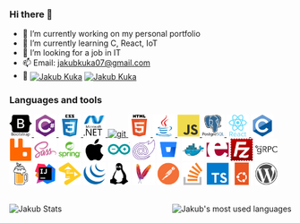 ### Hi there 👋


- 🔭 I’m currently working on my personal portfolio
- 🌱 I’m currently learning C, React, IoT
- 🤔 I’m looking for a job in IT
- 📫 Email: jakubkuka07@gmail.com
- 👀 <a href="https://www.linkedin.com/in/jakub-kuka/" target="blank"><img align="center" src="https://raw.githubusercontent.com/rahuldkjain/github-profile-readme-generator/master/src/images/icons/Social/linked-in-alt.svg" alt="Jakub Kuka" height="25" width="25" /></a>
<a href="https://instagram.com/jakubkuka" target="blank"><img align="center" src="https://raw.githubusercontent.com/rahuldkjain/github-profile-readme-generator/master/src/images/icons/Social/instagram.svg" alt="Jakub Kuka" height="25" width="25" /></a>
### Languages and tools <br>
<a href="https://getbootstrap.com" target="_blank" rel="noreferrer"> <img src="https://raw.githubusercontent.com/devicons/devicon/master/icons/bootstrap/bootstrap-plain-wordmark.svg" alt="bootstrap" width="40" height="40"/> </a>
<a href="https://www.w3schools.com/cs/" target="_blank" rel="noreferrer"> <img src="https://raw.githubusercontent.com/devicons/devicon/master/icons/csharp/csharp-original.svg" alt="csharp" width="40" height="40"/> </a> 
<a href="https://www.w3schools.com/css/" target="_blank" rel="noreferrer"> <img src="https://raw.githubusercontent.com/devicons/devicon/master/icons/css3/css3-original-wordmark.svg" alt="css3" width="40" height="40"/> </a> 
<a href="https://dotnet.microsoft.com/" target="_blank" rel="noreferrer"> <img src="https://raw.githubusercontent.com/devicons/devicon/master/icons/dot-net/dot-net-original-wordmark.svg" alt="dotnet" width="40" height="40"/> 
<a href="https://git-scm.com/" target="_blank" rel="noreferrer"> <img src="https://www.vectorlogo.zone/logos/git-scm/git-scm-icon.svg" alt="git" width="40" height="40"/> </a> 
<a href="https://www.w3.org/html/" target="_blank" rel="noreferrer"> <img src="https://raw.githubusercontent.com/devicons/devicon/master/icons/html5/html5-original-wordmark.svg" alt="html5" width="40" height="40"/> </a> <a href="https://www.java.com" target="_blank" rel="noreferrer"> <img src="https://raw.githubusercontent.com/devicons/devicon/master/icons/java/java-original.svg" alt="java" width="40" height="40"/> </a> 
<a href="https://developer.mozilla.org/en-US/docs/Web/JavaScript" target="_blank" rel="noreferrer"> <img src="https://raw.githubusercontent.com/devicons/devicon/master/icons/javascript/javascript-original.svg" alt="javascript" width="40" height="40"/> </a> 
<a href="https://www.postgresql.org" target="_blank" rel="noreferrer"> <img src="https://raw.githubusercontent.com/devicons/devicon/master/icons/postgresql/postgresql-original-wordmark.svg" alt="postgresql" width="40" height="40"/> 
</a> <a href="https://reactjs.org/" target="_blank" rel="noreferrer"> <img src="https://raw.githubusercontent.com/devicons/devicon/master/icons/react/react-original-wordmark.svg" alt="react" width="40" height="40"/> </a>
</a> <a href="#" target="_blank" rel="noreferrer"> <img src="https://raw.githubusercontent.com/devicons/devicon/master/icons/c/c-original.svg" alt="C" width="40" height="40"/></a>
</a> <a href="#" target="_blank" rel="noreferrer"> <img src="https://github.com/devicons/devicon/blob/master/icons/rabbitmq/rabbitmq-original.svg" alt="C" width="40" height="40"/></a>
</a> <a href="#" target="_blank" rel="noreferrer"> <img src="https://github.com/devicons/devicon/blob/master/icons/sass/sass-original.svg" alt="C" width="40" height="40"/></a>
</a> <a href="#" target="_blank" rel="noreferrer"> <img src="https://github.com/devicons/devicon/blob/master/icons/spring/spring-original-wordmark.svg" alt="C" width="40" height="40"/></a>
</a> <a href="#" target="_blank" rel="noreferrer"> <img src="https://github.com/devicons/devicon/blob/master/icons/apple/apple-original.svg" alt="C" width="40" height="40"/></a>
</a> <a href="#" target="_blank" rel="noreferrer"> <img src="https://github.com/devicons/devicon/blob/master/icons/arduino/arduino-original.svg" alt="C" width="40" height="40"/></a>
</a> <a href="#" target="_blank" rel="noreferrer"> <img src="https://github.com/devicons/devicon/blob/master/icons/blazor/blazor-line.svg" alt="Blazor" width="40" height="40"/></a>
</a> <a href="#" target="_blank" rel="noreferrer"> <img src="https://github.com/devicons/devicon/blob/master/icons/bitbucket/bitbucket-original.svg" alt="C" width="40" height="40"/></a>
</a> <a href="#" target="_blank" rel="noreferrer"> <img src="https://github.com/devicons/devicon/blob/master/icons/docker/docker-original.svg" alt="C" width="40" height="40"/></a>
</a> <a href="#" target="_blank" rel="noreferrer"> <img src="https://github.com/devicons/devicon/blob/master/icons/erlang/erlang-original.svg" alt="C" width="40" height="40"/></a>
</a> <a href="#" target="_blank" rel="noreferrer"> <img src="https://github.com/devicons/devicon/blob/master/icons/filezilla/filezilla-original.svg" alt="C" width="40" height="40"/></a>
</a> <a href="#" target="_blank" rel="noreferrer"> <img src="https://github.com/devicons/devicon/blob/master/icons/grpc/grpc-plain.svg" alt="C" width="40" height="40"/></a>
</a> <a href="#" target="_blank" rel="noreferrer"> <img src="https://github.com/devicons/devicon/blob/master/icons/homebrew/homebrew-original.svg" alt="C" width="40" height="40"/></a>
</a> <a href="#" target="_blank" rel="noreferrer"> <img src="https://github.com/devicons/devicon/blob/master/icons/intellij/intellij-original.svg" alt="C" width="40" height="40"/></a>
</a> <a href="#" target="_blank" rel="noreferrer"> <img src="https://github.com/devicons/devicon/blob/master/icons/jetbrains/jetbrains-plain.svg" alt="C" width="40" height="40"/></a>
</a> <a href="#" target="_blank" rel="noreferrer"> <img src="https://github.com/devicons/devicon/blob/master/icons/jquery/jquery-original.svg" alt="C" width="40" height="40"/></a>
</a> <a href="#" target="_blank" rel="noreferrer"> <img src="https://github.com/devicons/devicon/blob/master/icons/linux/linux-plain.svg" alt="C" width="40" height="40"/></a>
</a> <a href="#" target="_blank" rel="noreferrer"> <img src="https://github.com/devicons/devicon/blob/master/icons/maven/maven-original.svg" alt="C" width="40" height="40"/></a>
</a> <a href="#" target="_blank" rel="noreferrer"> <img src="https://github.com/devicons/devicon/blob/master/icons/postman/postman-original.svg" alt="C" width="40" height="40"/></a>
</a> <a href="#" target="_blank" rel="noreferrer"> <img src="https://github.com/devicons/devicon/blob/master/icons/stackoverflow/stackoverflow-original.svg" alt="C" width="40" height="40"/></a>
</a> <a href="#" target="_blank" rel="noreferrer"> <img src="https://github.com/devicons/devicon/blob/master/icons/typescript/typescript-plain.svg" alt="C" width="40" height="40"/></a>
</a> <a href="#" target="_blank" rel="noreferrer"> <img src="https://github.com/devicons/devicon/blob/master/icons/ubuntu/ubuntu-original.svg" alt="C" width="40" height="40"/></a>
</a> <a href="#" target="_blank" rel="noreferrer"> <img src="https://github.com/devicons/devicon/blob/master/icons/wordpress/wordpress-plain.svg" alt="C" width="40" height="40"/></a>
<br>

<br><img align="left" src="https://github-readme-stats.vercel.app/api?username=kubista9&show_icons=true&locale=en" alt="Jakub Stats" />
<img align="right" src="https://github-readme-stats.vercel.app/api/top-langs?username=kubista9&show_icons=true&locale=en&layout=compact" alt="Jakub's most used languages" />


